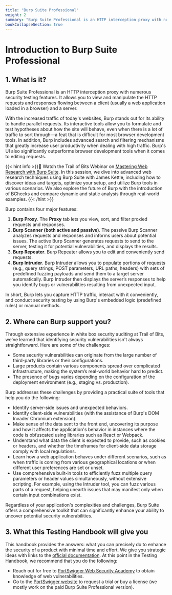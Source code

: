 ```yaml
---
title: "Burp Suite Professional"
weight: 2
summary: "Burp Suite Professional is an HTTP interception proxy with numerous security testing features."
bookCollapseSection: true
---
```


# Introduction to Burp Suite Professional

## 1. What is it?

Burp Suite Professional is an HTTP interception proxy with numerous security testing features. It allows you to view and manipulate
the HTTP requests and responses flowing between a client (usually a web application loaded in a browser) and a server.

With the increased traffic of today's websites, Burp stands out for its ability to handle parallel requests.
Its interactive tools allow you to formulate and test hypotheses about how the site will behave, even when there is a lot of
traffic to sort through—a feat that is difficult for most browser development tools. In addition, Burp includes advanced search
and filtering mechanisms that greatly increase user productivity when dealing with high traffic.
Burp's UI also significantly outperforms browser development tools when it comes to editing requests.

{{< hint info >}}🎥 Watch the Trail of Bits Webinar on
[Mastering Web Research with Burp Suite](https://www.youtube.com/watch?v=0PV5QEQTmPg).
In this session, we dive into advanced web research techniques using Burp Suite with James Kettle, including how to discover ideas and targets,
optimize your setup, and utilize Burp tools in various scenarios. We also explore the future of Burp with the introduction of BChecks
and compare dynamic and static analysis through real-world examples.
{{< /hint >}}

Burp contains four major features:

1. **Burp Proxy**. The **Proxy** tab lets you view, sort, and filter proxied requests and responses.
2. **Burp Scanner (both active and passive)**. The passive Burp Scanner analyzes requests and responses and informs users
   about potential issues. The active Burp Scanner generates requests to send to the server, testing it for potential
   vulnerabilities, and displays the results.
3. **Burp Repeater**. Burp Repeater allows you to edit and conveniently send requests.
4. **Burp Intruder**. Burp Intruder allows you to populate portions of requests (e.g., query strings, POST parameters, URL paths,
   headers) with sets of predefined fuzzing payloads and send them to a target server automatically. Burp Intruder then displays
   the server’s responses to help you identify bugs or vulnerabilities resulting from unexpected input.

In short, Burp lets you capture HTTP traffic, interact with it conveniently, and conduct security testing by
using Burp's embedded logic (predefined rules) or manual methods.

## 2. Where can Burp support you?

Through extensive experience in white box security auditing at Trail of Bits, we've learned that identifying security
vulnerabilities isn't always straightforward. Here are some of the challenges:

* Some security vulnerabilities can originate from the large number of third-party libraries or their configurations.
* Large products contain various components spread over complicated infrastructure, making the system’s real-world behavior hard
  to predict.
* The presence of bugs varies depending on the configuration of the deployment environment (e.g., staging vs. production).

Burp addresses these challenges by providing a practical suite of tools that help you do the following:

* Identify server-side issues and unexpected behaviors.
* Identify client-side vulnerabilities (with the assistance of Burp's DOM Invader Chromium extension).
* Make sense of the data sent to the front end, uncovering its purpose and how it affects the application's behavior in instances
  where the code is obfuscated using libraries such as React or Webpack.
* Understand what data the client is expected to provide, such as cookies or headers, and whether the timeframes for client-side
  data storage comply with local regulations.
* Learn how a web application behaves under different scenarios, such as when traffic is coming from various geographical
  locations or when different user preferences are set or unset.
* Use comprehensive built-in tools to efficiently fuzz multiple query parameters or header values simultaneously, without
  extensive scripting. For example, using the Intruder tool, you can fuzz various parts of a request, helping unearth issues
  that may manifest only when certain input combinations exist.

Regardless of your application's complexities and challenges, Burp Suite offers a comprehensive toolkit that can
significantly enhance your ability to uncover potential security vulnerabilities.

## 3. What this Testing Handbook will give you

This handbook provides the answers: what you can precisely do to enhance the security of a product with minimal time and effort.
We give you strategic ideas with links to the [official documentation](https://portswigger.net/burp/documentation).
At this point in the Testing Handbook, we recommend that you do the following:

* Reach out for free to [PortSwigger Web Security Academy](https://portswigger.net/web-security) to obtain
  knowledge of web vulnerabilities.
* Go to the [PortSwigger website](https://portswigger.net/burp/pro) to request a trial or buy a license
  (we mostly work on the paid Burp Suite Professional version).
